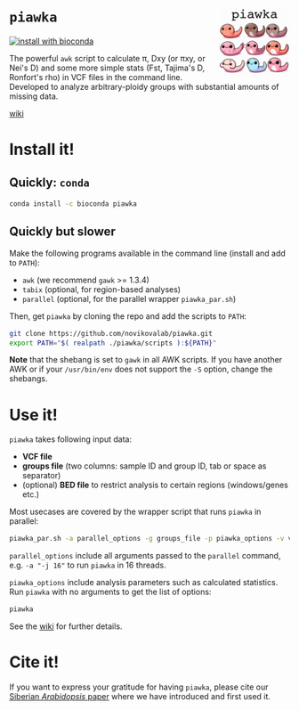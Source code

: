 ``piawka`` <img src="logo/logo.svg" align="right" width="25%">
==========

[![install with bioconda](https://img.shields.io/badge/install%20with-bioconda-brightgreen.svg?style=flat)](http://bioconda.github.io/recipes/piawka/README.html)

The powerful `awk` script to calculate π, Dxy (or πxy, or Nei's D) and some more simple stats (Fst, Tajima's D, Ronfort's rho) in VCF files in the command line. Developed to analyze arbitrary-ploidy groups with substantial amounts of missing data.

[wiki](https://github.com/novikovalab/piawka/wiki)

# Install it!

## Quickly: `conda`

```bash
conda install -c bioconda piawka
```

## Quickly but slower

Make the following programs available in the command line (install and add to `PATH`):

 - `awk` (we recommend `gawk` >= 1.3.4)
 - `tabix` (optional, for region-based analyses)
 - `parallel` (optional, for the parallel wrapper `piawka_par.sh`)

Then, get `piawka` by cloning the repo and add the scripts to `PATH`:

```bash
git clone https://github.com/novikovalab/piawka.git
export PATH="$( realpath ./piawka/scripts ):${PATH}"
```

**Note** that the shebang is set to `gawk` in all AWK scripts. If you have another AWK or if your `/usr/bin/env` does not support the `-S` option, change the shebangs.

# Use it!

`piawka` takes following input data:

 - **VCF file**
 - **groups file** (two columns: sample ID and group ID, tab or space as separator)
 - (optional) **BED file** to restrict analysis to certain regions (windows/genes etc.)

Most usecases are covered by the wrapper script that runs `piawka` in parallel:

```bash
piawka_par.sh -a parallel_options -g groups_file -p piawka_options -v vcf_gz [ -b bed_file ]
```

`parallel_options` include all arguments passed to the `parallel` command, e.g. `-a "-j 16"` to run `piawka` in 16 threads.

`piawka_options` include analysis parameters such as calculated statistics. Run `piawka` with no arguments to get the list of options:

```bash
piawka
```

See the [wiki](https://github.com/novikovalab/piawka/wiki) for further details.

# Cite it!

If you want to express your gratitude for having `piawka`, please cite our [Siberian *Arabidopsis* paper](https://www.biorxiv.org/content/10.1101/2024.08.27.609292) where we have introduced and first used it.

